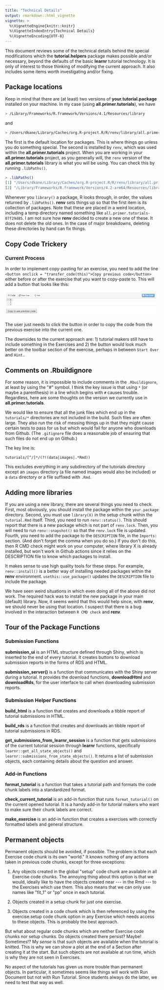```yaml
---
title: "Technical Details"
output: rmarkdown::html_vignette
vignette: >
  %\VignetteEngine{knitr::knitr}
  %\VignetteIndexEntry{Technical Details}
  %\VignetteEncoding{UTF-8}
---
```



This document reviews some of the technical details behind the special modifications which the **tutorial.helpers** package makes possible and/or necessary, beyond the defaults of the basic **learnr** tutorial technology. It is only of interest to those thinking of modifying the current approach. It also includes some items worth investigating and/or fixing.


## Package locations

<!-- DK: Not sure this is true with new version of renv. Maybe there are more? -->

Keep in mind that there are (at least) two versions of **your.tutorial.package** installed on your machine. In my case (using **all.primer.tutorials**), we have


```bash
> /Library/Frameworks/R.framework/Versions/4.1/Resources/library
```

and


```bash
> /Users/dkane/Library/Caches/org.R-project.R/R/renv/library/all.primer.tutorials-07f29d85/R-4.2/aarch64-apple-darwin20"
```

The first is the default location for packages. This is where things go unless you do something special. The second is installed by `renv`, which was used within the **all.primer.tutorials** project. When you are working in your **all.primer.tutorials** project, as you generally will, the `renv` version of the **all.primer.tutorials** library is what you will be using. You can check this by running `.libPaths()`.


```r
> .libPaths()
[1] "/Users/dkane/Library/Caches/org.R-project.R/R/renv/library/all.primer.tutorials-07f29d85/R-4.2/aarch64-apple-darwin20"
[2] "/Library/Frameworks/R.framework/Versions/4.2-arm64/Resources/library" 
```

Whenever you `library()` a package, R looks through, in order, the values returned by `.libPaths()`. **renv** sets things up so that the first item is its collection of packages. Note that these are placed in a weird location, including a temp directory named something like `all.primer.tutorials-07f29d85`. I am not sure how **renv** decided to create a new one of these. It does not delete the old ones. In the case of major breakdowns, deleting these directories by hand can fix things.



## Copy Code Trickery

### Current Process

In order to implement copy-pasting for an exercise, you need to add the line `<button onclick = "transfer_code(this)">Copy previous code</button>` either before or after the exercise that you want to copy-paste to. This will add a button that looks like this:

![plot of chunk unnamed-chunk-4](images/copy-button.png)

The user just needs to click the button in order to copy the code from the previous exercise into the current one.

The downsides to the current approach are: 1) tutorial makers still have to include something in the Exercises and 2) the button would look much better on the toolbar section of the exercise, perhaps in between  `Start Over` and `Hint`..

## Comments on .Rbuildignore

For some reason, it is impossible to include comments in the `.Rbuildignore`, at least by using the "#" symbol. I think the key issue is that using `*` (or maybe a parenthesis) in a line which begins with `#` causes trouble. Regardless, here are some thoughts on the version we currently use in **all.primer.tutorials**.

We would like to ensure that all the junk files which end up in the `tutorials/*` directories are not included in the build. Such files are often large. They also run the risk of messing things up in that they might cause certain tests to pass for us but which would fail for anyone who downloads from Github. (The `.gitignore` file does a reasonable job of ensuring that such files do not end up on Github.)

The key line is:

````
tutorials/[^/]*/(?!(data|images|.*Rmd))
````

This excludes everything in any subdirectory of the tutorials directory except an `images` directory (a file named images would also be included) or a `data` directory or a file suffixed with `.Rmd`. 


## Adding more libraries

If you are using a new library, there are several things you need to check. First, most obviously, you should install the package within the `your.package` directory. Second, you must use `library(X)` in the setup chunk within the `tutorial.Rmd` itself. Third, you need to run `renv::status()`. This should report that there is a new package which is not part of `renv.lock`. Then, you will need to run `renv::snapshot()` so that the `renv.lock` file is updated. Fourth, you need to add the package to the `DESCRIPTION` file, in the `Imports:` section. (And don't forget the comma when you do so.) If you don't do this, then R CMD check might work on your computer, where library X is already installed, but won't work in Github actions since it relies on the DESCRIPTION file to know which packages to install.

It makes sense to use high quality tools for these steps. For example, `renv::install()` is a better way of installing needed packages within the **renv** environment. `usethis::use_package()` updates the `DESCRIPTION` file to include the package. 

We have seen weird situations in which even doing all of the above did not work. The required hack was to install the new package in your main (default) library. Now, it seems weird that this would help since, with **renv**, we should never be using that location. I suspect that there is a bug involved in the interaction between `R CMD check` and **renv**.



## Tour of the Package Functions

### Submission Functions

**submission_ui** is an HTML structure defined through Shiny, which is inserted to the end of every tutorial. It creates buttons to download submission reports in the forms of RDS and HTML.

**submission_server()** is a function that communicates with the Shiny server during a tutorial. It provides the download functions, **downloadHtml** and **downloadRds**, for the user interface to call when downloading submission reports.

### Submission Helper Functions

**build_html** is a function that creates and downloads a tibble report of tutorial submissions in HTML.

**build_rds** is a function that creates and downloads an tibble report of tutorial submissions in RDS.

**get_submissions_from_learnr_session** is a function that gets submissions of the current tutorial session through **learnr** functions, specifically `learnr::get_all_state_objects()` and `learnr::submissions_from_state_objects()`. It returns a list of submission objects, each containing details about the question and answer.


### Add-in Functions

**format_tutorial** is a function that takes a tutorial path and formats the code chunk labels into a standardized format.

**check_current_tutorial** is an add-in function that runs `format_tutorial()` on the current opened tutorial. It is a handy add-in for tutorial makers who want to make sure their chunk labels are correct.

**make_exercise** is an add-in function that creates a exercises with correctly formatted labels and general structure. 


## Permanent objects

Permanent objects should be avoided, if possible. The problem is that each Exercise code chunk is its own "world." It knows nothing of any actions taken in previous code chunks, except for three exceptions:

1) Any objects created in the global "setup" code chunk are available in all Exercise code chunks. The annoying thing about this option is that we would, ideally like to have the objects created near --- in the Rmd --- to the Exercises which use them. This also means that we can only use names like "fit_1" or "pp" once in each tutorial.

2) Objects created in a setup chunk for just one exercise. 

3) Objects created in a code chunk which is then referenced by using the exercise.setup code chunk option in any Exercise which needs access to these objects. This is probably the best approach.

But what about regular code chunks which are neither Exercise code chunks nor setup chunks. Do objects created there persist? Maybe! Sometimes!? My *sense* is that such objects are available when the tutorial is knitted. This is why we can show a plot at the end of a Section after creating it at the start. But such objects are not available at run time, which is why they are not seen in Exercises.

No aspect of the tutorials has given us more trouble than permanent objects. In particular, it sometimes seems like things will work with Run Document but not with Run Tutorial. Since students always do the latter, we need to test that way as well.



